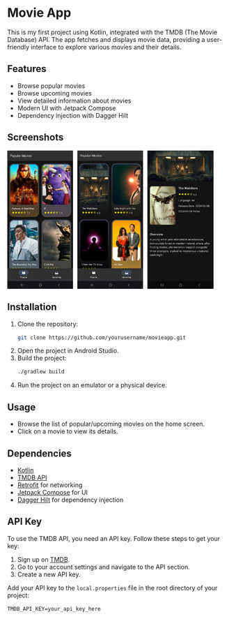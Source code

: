# Movie App

This is my first project using Kotlin, integrated with the TMDB (The Movie Database) API. The app fetches and displays movie data, providing a user-friendly interface to explore various movies and their details.

## Features

- Browse popular movies
- Browse upcoming movies
- View detailed information about movies
- Modern UI with Jetpack Compose
- Dependency injection with Dagger Hilt

## Screenshots

<div style="display: flex; flex-wrap: wrap; gap: 10px;">
  <img src="https://github.com/OTK-98/MovieApp/blob/master/app/src/main/java/com/example/movieapp/screenshots/Popular%20Screen.png?raw=true" alt="Popular Movie Screen" width="30%">
  <img src="https://github.com/OTK-98/MovieApp/blob/master/app/src/main/java/com/example/movieapp/screenshots/Upcoming%20Screen.png?raw=true" alt="Upcoming Movie Screen" width="30%">
  <img src="https://github.com/OTK-98/MovieApp/blob/master/app/src/main/java/com/example/movieapp/screenshots/Details%20Screen.png?raw=true" alt="Details Movie Screen" width="30%">
</div>

## Installation

1. Clone the repository:
    ```sh
    git clone https://github.com/yourusername/movieapp.git
    ```
2. Open the project in Android Studio.
3. Build the project:
    ```sh
    ./gradlew build
    ```
4. Run the project on an emulator or a physical device.

## Usage

- Browse the list of popular/upcoming movies on the home screen.
- Click on a movie to view its details.

## Dependencies

- [Kotlin](https://kotlinlang.org/)
- [TMDB API](https://www.themoviedb.org/documentation/api)
- [Retrofit](https://square.github.io/retrofit/) for networking
- [Jetpack Compose](https://developer.android.com/jetpack/compose) for UI
- [Dagger Hilt](https://dagger.dev/hilt/) for dependency injection

## API Key

To use the TMDB API, you need an API key. Follow these steps to get your key:

1. Sign up on [TMDB](https://www.themoviedb.org/).
2. Go to your account settings and navigate to the API section.
3. Create a new API key.

Add your API key to the `local.properties` file in the root directory of your project:
```properties
TMDB_API_KEY=your_api_key_here
